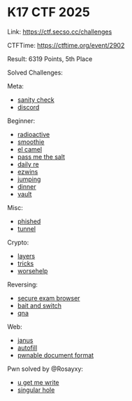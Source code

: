 # K17 CTF 2025

Link: <https://ctf.secso.cc/challenges>

CTFTime: <https://ctftime.org/event/2902>

Result: 6319 Points, 5th Place

Solved Challenges:

Meta:

- [sanity check](./sanity-check.md)
- [discord](./discord.md)

Beginner:

- [radioactive](./radioactive.md)
- [smoothie](./smootie.md)
- [el camel](./el-camel.md)
- [pass me the salt](./pass-me-the-salt.md)
- [daily re](./daily-re.md)
- [ezwins](./ezwins.md)
- [jumping](./jumping.md)
- [dinner](./dinner.md)
- [vault](./vault.md)

Misc:

- [phished](./phished.md)
- [tunnel](./tunnel.md)

Crypto:

- [layers](./layers.md)
- [tricks](./tricks.md)
- [worsehelp](./worsehelp.md)

Reversing:

- [secure exam browser](./secure-exam-browser.md)
- [bait and switch](./bait-and-switch.md)
- [qna](./qna.md)

Web:

- [janus](./janus.md)
- [autofill](./autofill.md)
- [pwnable document format](./pwnable-document-format.md)

Pwn solved by @Rosayxy:

- [u get me write](./u-get-me-write.md)
- [singular hole](./singular-hole.md)
